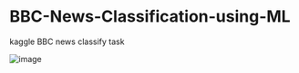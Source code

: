 # BBC-News-Classification-using-ML
kaggle BBC news classify task

![image](https://user-images.githubusercontent.com/56029669/145579621-9015b88e-e0c5-4226-966a-47c1209ecae0.png)
